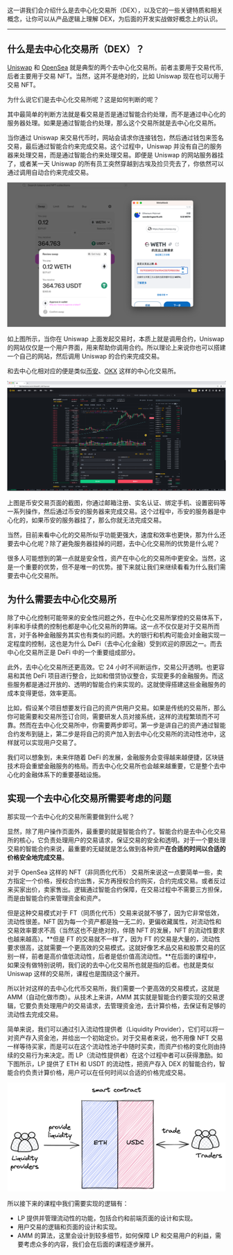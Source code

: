 这一讲我们会介绍什么是去中心化交易所（DEX），以及它的一些关键特质和相关概念，让你可以从产品逻辑上理解 DEX，为后面的开发实战做好概念上的认识。

---

## 什么是去中心化交易所（DEX）？

[Uniswap](https://app.uniswap.org/) 和 [OpenSea](https://opensea.io/) 就是典型的两个去中心化交易所。前者主要用于交易代币, 后者主要用于交易 NFT。当然，这并不是绝对的，比如 Uniswap 现在也可以用于交易 NFT。

为什么说它们是去中心化交易所呢？这是如何判断的呢？

其中最简单的判断方法就是看交易是否是通过智能合约处理，而不是通过中心化的服务器处理。如果是通过智能合约处理，那么这个交易所就是去中心化交易所。

当你通过 Uniswap 来交易代币时，网站会请求你连接钱包，然后通过钱包来签名交易，最后通过智能合约来完成交易。这个过程中，Uniswap 并没有自己的服务器来处理交易，而是通过智能合约来处理交易。即便是 Uniswap 的网站服务器挂了，或者某一天 Uniswap 的所有员工突然穿越到古埃及捡贝壳去了，你依然可以通过调用自动合约来完成交易。

![uniswap](./img/uniswap.png)

如上图所示，当你在 Uniswap 上面发起交易时，本质上就是调用合约，Uniswap 的网站仅仅是一个用户界面，用来帮助你调用合约。所以理论上来说你也可以搭建一个自己的网站，然后调用 Uniswap 的合约来完成交易。

和去中心化相对应的便是类似[币安](https://www.binance.com/zh-CN)、[OKX](https://www.okx.com/zh-hans) 这样的中心化交易所。

![binance](./img/binance.jpeg)

上图是币安交易页面的截图，你通过邮箱注册、实名认证、绑定手机、设置密码等一系列操作，然后通过币安的服务器来完成交易。这个过程中，币安的服务器是中心化的，如果币安的服务器挂了，那么你就无法完成交易。

当然，目前来看中心化的交易所似乎功能更强大，速度和效率也更快，那为什么还要去中心化呢？除了避免服务器挂掉的问题，去中心化交易所的优势是什么呢？

很多人可能想到的第一点就是安全性，资产在中心化的交易所中更安全。当然，这是一个重要的优势，但不是唯一的优势。接下来就让我们来继续看看为什么我们需要去中心化交易所。

## 为什么需要去中心化交易所

除了中心化控制可能带来的安全性问题之外，在中心化交易所掌控的交易体系下，利率和手续费的控制也都是中心化交易所的弊端。这一点不仅仅是对于交易所而言，对于各种金融服务其实也有类似的问题。大的银行和机构可能会对金融实现一定程度的控制，这也是为什么 DeFi（去中心化金融）受到欢迎的原因之一。而去中心化交易所正是 DeFi 中的一个重要组成部分。

此外，去中心化交易所还更高效。它 24 小时不间断运作，交易公开透明。也更容易和其他 DeFi 项目进行整合，比如和借贷协议整合，实现更多的金融服务。而这些服务都是通过开放的、透明的智能合约来实现的。这就使得搭建这些金融服务的成本变得更低，效率更高。

比如，假设某个项目想要发行自己的资产供用户交易。如果是传统的交易所，那么你可能需要和交易所签订合同，需要研发人员对接系统，这样的流程繁琐而不可靠。然而在去中心化交易所中，你需要两步即可。第一步是讲自己的资产通过智能合约发布到链上，第二步是将自己的资产加入到去中心化交易所的流动性池中，这样就可以实现用户交易了。

我们可以想象到，未来伴随着 DeFi 的发展，金融服务会变得越来越便捷，区块链技术将会重塑金融服务的格局。而去中心化交易所也会越来越重要，它是整个去中心化的金融体系下的重要基础设施。

## 实现一个去中心化交易所需要考虑的问题

那实现一个去中心化的交易所需要做到什么呢？

显然，除了用户操作页面外，最重要的就是智能合约了。智能合约是去中心化交易所的核心，它负责处理用户的交易请求，保证交易的安全和透明。对于一个要处理交易的智能合约来说，最重要的无疑就是怎么做到各种资产**在合适的时间以合适的价格安全地完成交易**。

对于 OpenSea 这样的 NFT（非同质化代币） 交易所来说这一点要简单一些，卖方指定一个价格，授权合约出售，买方再授权合约购买，合约完成交易。或者反过来买家出价，卖家售出。逻辑通过智能合约保障，在交易过程中不需要三方担保，而是由智能合约来管理资金和资产。

但是这种交易模式对于 FT（同质化代币）交易来说就不够了，因为它非常低效，流动性很差。NFT 因为每一个资产都是独一无二的，更偏收藏属性，对流动性和交易效率要求不高（当然这也不是绝对的，伴随 NFT 的发展，NFT 的流动性要求也越来越高）。**但是 FT 的交易就不一样了，因为 FT 的交易是大量的，流动性要求很高，这就需要一个更高效的交易模式。这就好像艺术品交易和股票交易的区别一样，前者是高价值低流动性，后者是低价值高流动性。**在后面的课程中，如果没有做特别说明，我们说的去中心化交易所也就是指的后者。也就是类似 Uniswap 这样的交易所，课程也是围绕这个展开。

所以针对这样的去中心化代币交易所，我们需要一个更高效的交易模式，这就是 AMM（自动化做市商）。从技术上来讲，AMM 其实就是智能合约要实现的交易逻辑，它要负责处理用户的交易请求，去管理资金池，去计算价格，去保证有足够的流动性去完成交易。

简单来说，我们可以通过引入流动性提供者（Liquidity Provider），它们可以将一对资产存入资金池，并给出一个初始定价。对于交易者来说，他不用像 NFT 交易一样等待买家，而是可以在这个流动性池子中随时买卖，而资产价格的变化则由持续的交易行为来决定。而 LP（流动性提供者）在这个过程中者可以获得激励。如下图所示，LP 提供了 ETH 和 USDT 的流动性，把资产存入 DEX 的智能合约，智能合约负责计算价格，用户可以在任何时间以合适的价格完成交易。

![AMM](./img/AMM.png)

所以接下来的课程中我们需要实现的逻辑有：

- LP 提供并管理流动性的功能，包括合约和前端页面的设计和实现。
- 用户交易的逻辑和页面的设计和实现。
- AMM 的算法，这里会设计到较多细节，如何保障 LP 和交易用户的利益，需要考虑众多的内容，我们会在后面的课程逐步展开。
